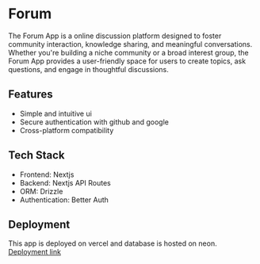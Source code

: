 # Forum

The Forum App is a online discussion platform designed to foster community interaction, knowledge sharing, and meaningful conversations. Whether you're building a niche community or a broad interest group, the Forum App provides a user-friendly space for users to create topics, ask questions, and engage in thoughtful discussions.

## Features

- Simple and intuitive ui
- Secure authentication with github and google
- Cross-platform compatibility

## Tech Stack

- Frontend: Nextjs
- Backend: Nextjs API Routes
- ORM: Drizzle
- Authentication: Better Auth

## Deployment

This app is deployed on vercel and database is hosted on neon. [Deployment link](https://forum-pi-seven.vercel.app/)
